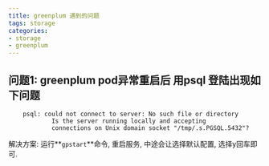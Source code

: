 ```yaml
---
title: greenplum 遇到的问题
tags: storage
categories:
- storage
- greenplum
---
```



## **问题1: greenplum pod异常重启后 用psql 登陆出现如下问题**
```
	psql: could not connect to server: No such file or directory
	        Is the server running locally and accepting
	        connections on Unix domain socket "/tmp/.s.PGSQL.5432"?
```
解决方案: 运行**`gpstart`**命令, 重启服务, 中途会让选择默认配置, 选择y回车即可.



